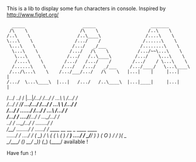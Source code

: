 This is a lib to display some fun characters in console.
Inspired by http://www.figlet.org/


      _____                      _____                     _______           
     /\    \                    /\    \                   /..\    \          
    /..\    \                  /..\____\                 /....\    \         
    \...\    \                /.../    /                /......\    \        
     \...\    \              /.../   _/___             /........\    \       
      \...\    \            /.../   /\    \           /.../~~\...\    \      
       \...\    \          /.../   /..\____\         /.../    \...\    \     
       /....\    \        /.../   /.../    /        /.../    / \...\    \    
      /......\    \      /.../   /.../   _/___     /.../____/   \...\____\   
     /.../\...\    \    /.../___/.../   /\    \   |...|    |     |...|    |  
    /.../  \...\____\  |...|   /.../   /..\____\  |...|____|     |...|    |  
   /.../    \../    /  |...|__/.../   /.../    /   \...\    \   /.../    /   
  /.../    / \/____/    \...\/.../   /.../    /     \...\    \ /.../    /    
 /.../    /              \....../   /.../    /       \...\    /.../    /     
/.../    /                \..../___/.../    /         \...\__/.../    /      
\../    /                  \...\__/.../    /           \......../    /       
 \/____/                    \......../    /             \....../    /      ____    __    __ _   ____   ____  
                             \....../    /               \..../    /      (  __)  /  \  (  ( \ (_  _) / ___) 
                              \..../    /                 \__/____/        ) _)  (  O ) /    /   )(   \___ \
                               \__/____/                                  (__)    \__/  \_)__)  (__)  (____/  available !

Have fun :) !


 
